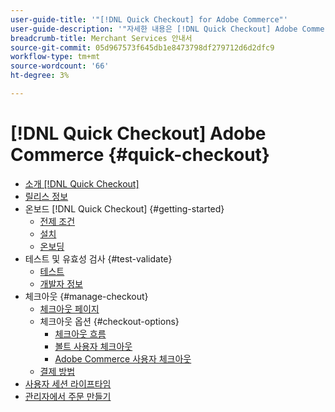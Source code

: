 ```yaml
---
user-guide-title: '"[!DNL Quick Checkout] for Adobe Commerce"'
user-guide-description: '"자세한 내용은 [!DNL Quick Checkout] Adobe Commerce 인스턴스 및 확장을 성공적으로 온보드 및 설정하는 방법을 활용할 수 있습니다."'
breadcrumb-title: Merchant Services 안내서
source-git-commit: 05d967573f645db1e8473798df279712d6d2dfc9
workflow-type: tm+mt
source-wordcount: '66'
ht-degree: 3%

---
```



# [!DNL Quick Checkout] Adobe Commerce {#quick-checkout}

- [소개 [!DNL Quick Checkout]](overview.md)
- [릴리스 정보](release-notes.md)
- 온보드 [!DNL Quick Checkout] {#getting-started}
   - [전제 조건](prerequisites.md)
   - [설치](install.md)
   - [온보딩](onboarding.md)
- 테스트 및 유효성 검사 {#test-validate}
   - [테스트](testing.md)
   - [개발자 정보](developer.md)
- 체크아웃 {#manage-checkout}
   - [체크아웃 페이지](checkout-page.md)
   - 체크아웃 옵션 {#checkout-options}
      - [체크아웃 흐름](checkout-flow.md)
      - [볼트 사용자 체크아웃](checkout-bolt.md)
      - [Adobe Commerce 사용자 체크아웃](checkout-adobe-commerce.md)
   - [결제 방법](payment-methods.md)
- [사용자 세션 라이프타임](user-session-lifetime.md)
- [관리자에서 주문 만들기](create-order-admin.md)
